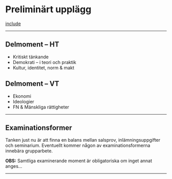 # Preliminärt upplägg

[include](../../0_includes/preliminart_innehall.md)

***

## Delmoment – HT
* Kritiskt tänkande
* Demokrati – i teori och praktik
* Kultur, identitet, norm & makt

## Delmoment – VT
* Ekonomi
* Ideologier
* FN & Mänskliga rättigheter

***

## Examinationsformer

Tanken just nu är att finna en balans mellan salsprov, inlämningsuppgifter och seminarium. Eventuellt kommer någon av examinationsformerna innebära grupparbete. 

**OBS:** Samtliga examinerande moment är obligatoriska om inget annat anges...

***
